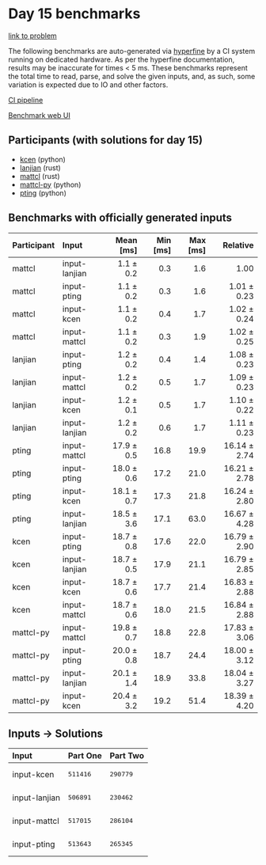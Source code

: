 # Day 15 benchmarks

[link to problem](https://adventofcode.com/2023/day/15)

The following benchmarks are auto-generated via
[hyperfine](https://github.com/sharkdp/hyperfine) by a CI system running on
dedicated hardware. As per the hyperfine documentation, results may be
inaccurate for times < 5 ms. These benchmarks represent the total time to read,
parse, and solve the given inputs, and, as such, some variation is expected due
to IO and other factors.

[CI pipeline](http://ci.papercode.net:8080/teams/main/pipelines/aoc2023)

[Benchmark web UI](https://aoc.ancalagon.black)


## Participants (with solutions for day 15)

- [kcen](https://github.com/kcen/aoc2023) (python)
- [lanjian](https://github.com/lanjian/aoc-2023) (rust)
- [mattcl](https://github.com/mattcl/aoc2023) (rust)
- [mattcl-py](https://github.com/mattcl/aoc2023-py) (python)
- [pting](https://github.com/pting/aoc2023) (python)


## Benchmarks with officially generated inputs

| Participant | Input | Mean [ms] | Min [ms] | Max [ms] | Relative |
|:---|:---|---:|---:|---:|---:|
| mattcl | input-lanjian | 1.1 ± 0.2 | 0.3 | 1.6 | 1.00 |
| mattcl | input-pting | 1.1 ± 0.2 | 0.3 | 1.6 | 1.01 ± 0.23 |
| mattcl | input-kcen | 1.1 ± 0.2 | 0.4 | 1.7 | 1.02 ± 0.24 |
| mattcl | input-mattcl | 1.1 ± 0.2 | 0.3 | 1.9 | 1.02 ± 0.25 |
| lanjian | input-pting | 1.2 ± 0.2 | 0.4 | 1.4 | 1.08 ± 0.23 |
| lanjian | input-mattcl | 1.2 ± 0.2 | 0.5 | 1.7 | 1.09 ± 0.23 |
| lanjian | input-kcen | 1.2 ± 0.1 | 0.5 | 1.7 | 1.10 ± 0.22 |
| lanjian | input-lanjian | 1.2 ± 0.2 | 0.6 | 1.7 | 1.11 ± 0.23 |
| pting | input-mattcl | 17.9 ± 0.5 | 16.8 | 19.9 | 16.14 ± 2.74 |
| pting | input-pting | 18.0 ± 0.6 | 17.2 | 21.0 | 16.21 ± 2.78 |
| pting | input-kcen | 18.1 ± 0.7 | 17.3 | 21.8 | 16.24 ± 2.80 |
| pting | input-lanjian | 18.5 ± 3.6 | 17.1 | 63.0 | 16.67 ± 4.28 |
| kcen | input-pting | 18.7 ± 0.8 | 17.6 | 22.0 | 16.79 ± 2.90 |
| kcen | input-lanjian | 18.7 ± 0.5 | 17.9 | 21.1 | 16.79 ± 2.85 |
| kcen | input-kcen | 18.7 ± 0.6 | 17.7 | 21.4 | 16.83 ± 2.88 |
| kcen | input-mattcl | 18.7 ± 0.6 | 18.0 | 21.5 | 16.84 ± 2.88 |
| mattcl-py | input-mattcl | 19.8 ± 0.7 | 18.8 | 22.8 | 17.83 ± 3.06 |
| mattcl-py | input-pting | 20.0 ± 0.8 | 18.7 | 24.4 | 18.00 ± 3.12 |
| mattcl-py | input-lanjian | 20.1 ± 1.4 | 18.9 | 33.8 | 18.04 ± 3.27 |
| mattcl-py | input-kcen | 20.4 ± 3.2 | 19.2 | 51.4 | 18.39 ± 4.20 |


## Inputs -> Solutions

| Input | Part One | Part Two |
|:---|:---|:---|
|input-kcen|<pre>511416</pre>|<pre>290779</pre>|
|input-lanjian|<pre>506891</pre>|<pre>230462</pre>|
|input-mattcl|<pre>517015</pre>|<pre>286104</pre>|
|input-pting|<pre>513643</pre>|<pre>265345</pre>|